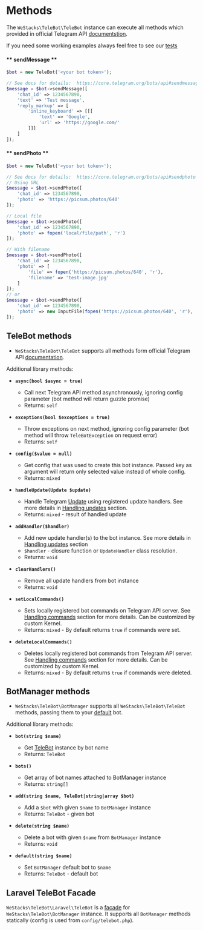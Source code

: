 # Methods

The `WeStacks\TeleBot\TeleBot` instance can execute all methods which provided in official Telegram API [documentstion](https://core.telegram.org/bots/api#available-methods).

If you need some working examples always feel free to see our [tests](https://github.com/WeStacks\TeleBot\tree/master/tests)

<!-- tabs:start -->

#### ** sendMessage **

```php
$bot = new TeleBot('<your bot token>');

// See docs for details:  https://core.telegram.org/bots/api#sendmessage
$message = $bot->sendMessage([
    'chat_id' => 1234567890,
    'text' => 'Test message',
    'reply_markup' => [
        'inline_keyboard' => [[[
            'text' => 'Google',
            'url' => 'https://google.com/'
        ]]]
    ]
]);
```

#### ** sendPhoto **

```php
$bot = new TeleBot('<your bot token>');

// See docs for details:  https://core.telegram.org/bots/api#sendphoto
// Using URL
$message = $bot->sendPhoto([
    'chat_id' => 1234567890,
    'photo' => 'https://picsum.photos/640'
]);

// Local file
$message = $bot->sendPhoto([
    'chat_id' => 1234567890,
    'photo' => fopen('local/file/path', 'r')
]);

// With filename
$message = $bot->sendPhoto([
    'chat_id' => 1234567890,
    'photo' => [
        'file' => fopen('https://picsum.photos/640', 'r'),
        'filename' => 'test-image.jpg'
    ]
]);
// or
$message = $bot->sendPhoto([
    'chat_id' => 1234567890,
    'photo' => new InputFile(fopen('https://picsum.photos/640', 'r'), 'test-image.jpg')
]);
```

<!-- tabs:end -->

## TeleBot methods

* `WeStacks\TeleBot\TeleBot` supports all methods form official Telegram API [documentation](https://core.telegram.org/bots/api#available-methods).

Additional library methods:

* **`async(bool $async = true)`**
    * Call next Telegram API method asynchronously, ignoring config parameter (bot method will return guzzle promise)
    * Returns: `self`

* **`exceptions(bool $exceptions = true)`**
    * Throw exceptions on next method, ignoring config parameter (bot method will throw `TeleBotException` on request error)
    * Returns: `self`

* **`config($value = null)`**
    * Get config that was used to create this bot instance. Passed key as argument will return only selected value instead of whole config.
    * Returns: `mixed`

* **`handleUpdate(Update $update)`**
    * Handle Telegram [Update](https://core.telegram.org/bots/api#update) using registered update handlers. See more details in [Handling updates](updates.md) section.
    * Returns: `mixed` - result of handled update

* **`addHandler($handler)`**
    * Add new update handler(s) to the bot instance. See more details in [Handling updates](updates.md) section
    * `$handler` - closure function or `UpdateHandler` class resolution.
    * Returns: `void`

* **`clearHandlers()`**
    * Remove all update handlers from bot instance
    * Returns: `void`

* **`setLocalCommands()`**
    * Sets locally registered bot commands on Telegram API server. See [Handling commands](updates.md#commands) section for more details. Can be customized by custom Kernel.
    * Returns: `mixed` - By default returns `true` if commands were set.

* **`deleteLocalCommands()`**
    * Deletes locally registered bot commands from Telegram API server. See [Handling commands](updates.md#commands) section for more details. Can be customized by custom Kernel.
    * Returns: `mixed` - By default returns `true` if commands were deleted.


## BotManager methods

* `WeStacks\TeleBot\BotManager` supports all `WeStacks\TeleBot\TeleBot` methods, passing them to your [default](configuration.md#default-string) bot.

Additional library methods:

* **`bot(string $name)`**
    * Get [TeleBot](methods.md#telebot-methods) instance by bot name
    * Returns: `TeleBot`

* **`bots()`**
    * Get array of bot names attached to BotManager instance
    * Returns: `string[]`

* **`add(string $name, TeleBot|string|array $bot)`**
    * Add a `$bot` with given `$name` to `BotManager` instance
    * Returns: `TeleBot` - given bot

* **`delete(string $name)`**
    * Delete a bot with given `$name` from `BotManager` instance
    * Returns: `void`

* **`default(string $name)`**
    * Set `BotManager` default bot to `$name`
    * Returns: `TeleBot` - default bot

## Laravel TeleBot Facade

`WeStacks\TeleBot\Laravel\TeleBot` is a [facade](https://laravel.com/docs/facades) for `WeStacks\TeleBot\BotManager` instance. It supports all `BotManager` methods statically (config is used from `config/telebot.php`).
